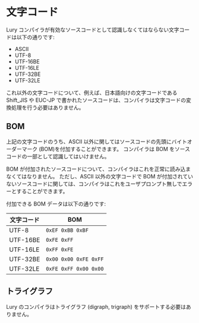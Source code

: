 # 文字コード

Lury コンパイラが有効なソースコードとして認識しなくてはならない文字コードは以下の通りです:

- ASCII
- UTF-8
- UTF-16BE
- UTF-16LE
- UTF-32BE
- UTF-32LE

これ以外の文字コードについて、例えば、日本語向けの文字コードである Shift_JIS や EUC-JP で書かれたソースコードは、コンパイラは文字コードの変換処理を行う必要はありません。

## BOM

上記の文字コードのうち、ASCII 以外に関してはソースコードの先頭にバイトオーダーマーク (BOM)を付加することができます。
コンパイラは BOM をソースコードの一部として認識してはいけません。

BOM が付加されたソースコードについて、コンパイラはこれを正常に読み込まなくてはなりません。
ただし、ASCII 以外の文字コードで BOM が付加されていないソースコードに関しては、コンパイラはこれをユーザプロンプト無しでエラーとすることができます。

付加できる BOM データは以下の通りです:

 文字コード | BOM
------------|-----------------------
 UTF-8      | `0xEF 0xBB 0xBF`
 UTF-16BE   | `0xFE 0xFF`
 UTF-16LE   | `0xFF 0xFE`
 UTF-32BE   | `0x00 0x00 0xFE 0xFF`
 UTF-32LE   | `0xFE 0xFF 0x00 0x00`

## トライグラフ

Lury のコンパイラはトライグラフ (digraph, trigraph) をサポートする必要はありません。

